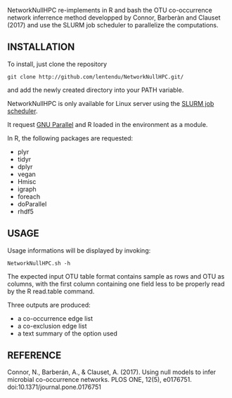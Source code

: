 NetworkNullHPC re-implements in R and bash the OTU co-occurrence network inferrence method developped by Connor, Barberàn and Clauset (2017) and use the SLURM job scheduler to parallelize the computations.

INSTALLATION
------------

To install, just clone the repository

	git clone http://github.com/lentendu/NetworkNullHPC.git/

and add the newly created directory into your PATH variable.

NetworkNullHPC is only available for Linux server using the [SLURM job scheduler](https://slurm.schedmd.com/).

It request [GNU Parallel](https://www.gnu.org/software/parallel/) and R loaded in the environment as a module.

In R, the following packages are requested:
 - plyr
 - tidyr
 - dplyr
 - vegan
 - Hmisc
 - igraph
 - foreach
 - doParallel
 - rhdf5

USAGE
-----

Usage informations will be displayed by invoking:

	NetworkNullHPC.sh -h

The expected input OTU table format contains sample as rows and OTU as columns, with the first column containing one field less to be properly read by the R read.table command.

Three outputs are produced:
 - a co-occurrence edge list
 - a co-exclusion edge list
 - a text summary of the option used

REFERENCE
---------

Connor, N., Barberán, A., & Clauset, A. (2017). Using null models to infer microbial co-occurrence networks. PLOS ONE, 12(5), e0176751. doi:10.1371/journal.pone.0176751
